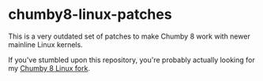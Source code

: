 chumby8-linux-patches
=====================

This is a very outdated set of patches to make Chumby 8 work with newer mainline Linux kernels.

If you've stumbled upon this repository, you're probably actually looking for my [Chumby 8 Linux fork](http://github.com/dougg3/silvermoon-linux).
